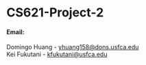 # CS621-Project-2

#### Email:

Domingo Huang - yhuang158@dons.usfca.edu  
Kei Fukutani - kfukutani@usfca.edu  



